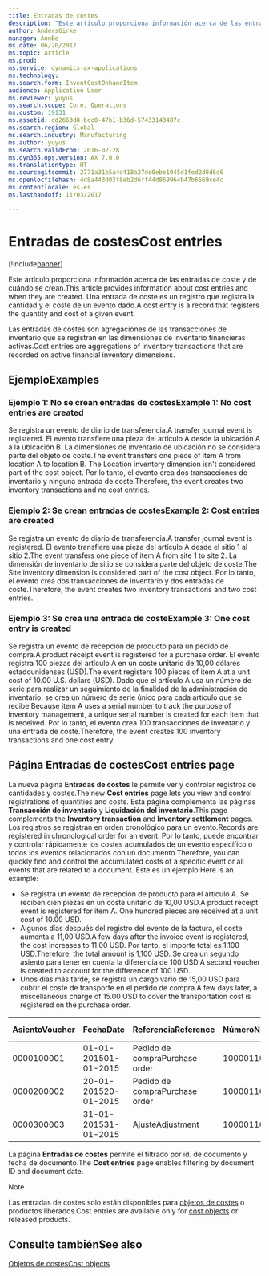 ```yaml
---
title: Entradas de costes
description: "Este artículo proporciona información acerca de las entradas de coste y de cuándo se crean. Una entrada de coste es un registro que registra la cantidad y el coste de un evento dado."
author: AndersGirke
manager: AnnBe
ms.date: 06/20/2017
ms.topic: article
ms.prod: 
ms.service: dynamics-ax-applications
ms.technology: 
ms.search.form: InventCostOnhandItem
audience: Application User
ms.reviewer: yuyus
ms.search.scope: Core, Operations
ms.custom: 19131
ms.assetid: dd2663d8-bcc0-47b1-b36d-57433143487c
ms.search.region: Global
ms.search.industry: Manufacturing
ms.author: yuyus
ms.search.validFrom: 2016-02-28
ms.dyn365.ops.version: AX 7.0.0
ms.translationtype: HT
ms.sourcegitcommit: 2771a31b5a4d418a27de0ebe1945d1fed2d8d6d6
ms.openlocfilehash: 4d8a443d03f8eb2d6ff44d869964b47b6569ce4c
ms.contentlocale: es-es
ms.lasthandoff: 11/03/2017

---
```


# <a name="cost-entries"></a><span data-ttu-id="eeca1-104">Entradas de costes</span><span class="sxs-lookup"><span data-stu-id="eeca1-104">Cost entries</span></span>

[!include[banner](../includes/banner.md)]


<span data-ttu-id="eeca1-105">Este artículo proporciona información acerca de las entradas de coste y de cuándo se crean.</span><span class="sxs-lookup"><span data-stu-id="eeca1-105">This article provides information about cost entries and when they are created.</span></span> <span data-ttu-id="eeca1-106">Una entrada de coste es un registro que registra la cantidad y el coste de un evento dado.</span><span class="sxs-lookup"><span data-stu-id="eeca1-106">A cost entry is a record that registers the quantity and cost of a given event.</span></span>

<span data-ttu-id="eeca1-107">Las entradas de costes son agregaciones de las transacciones de inventario que se registran en las dimensiones de inventario financieras activas.</span><span class="sxs-lookup"><span data-stu-id="eeca1-107">Cost entries are aggregations of inventory transactions that are recorded on active financial inventory dimensions.</span></span>

## <a name="examples"></a><span data-ttu-id="eeca1-108">Ejemplo</span><span class="sxs-lookup"><span data-stu-id="eeca1-108">Examples</span></span>
### <a name="example-1-no-cost-entries-are-created"></a><span data-ttu-id="eeca1-109">Ejemplo 1: No se crean entradas de costes</span><span class="sxs-lookup"><span data-stu-id="eeca1-109">Example 1: No cost entries are created</span></span>

<span data-ttu-id="eeca1-110">Se registra un evento de diario de transferencia.</span><span class="sxs-lookup"><span data-stu-id="eeca1-110">A transfer journal event is registered.</span></span> <span data-ttu-id="eeca1-111">El evento transfiere una pieza del artículo A desde la ubicación A a la ubicación B. La dimensiones de inventario de ubicación no se considera parte del objeto de coste.</span><span class="sxs-lookup"><span data-stu-id="eeca1-111">The event transfers one piece of item A from location A to location B. The Location inventory dimension isn't considered part of the cost object.</span></span> <span data-ttu-id="eeca1-112">Por lo tanto, el evento crea dos transacciones de inventario y ninguna entrada de coste.</span><span class="sxs-lookup"><span data-stu-id="eeca1-112">Therefore, the event creates two inventory transactions and no cost entries.</span></span>

### <a name="example-2-cost-entries-are-created"></a><span data-ttu-id="eeca1-113">Ejemplo 2: Se crean entradas de costes</span><span class="sxs-lookup"><span data-stu-id="eeca1-113">Example 2: Cost entries are created</span></span>

<span data-ttu-id="eeca1-114">Se registra un evento de diario de transferencia.</span><span class="sxs-lookup"><span data-stu-id="eeca1-114">A transfer journal event is registered.</span></span> <span data-ttu-id="eeca1-115">El evento transfiere una pieza del artículo A desde el sitio 1 al sitio 2.</span><span class="sxs-lookup"><span data-stu-id="eeca1-115">The event transfers one piece of item A from site 1 to site 2.</span></span> <span data-ttu-id="eeca1-116">La dimensión de inventario de sitio se considera parte del objeto de coste.</span><span class="sxs-lookup"><span data-stu-id="eeca1-116">The Site inventory dimension is considered part of the cost object.</span></span> <span data-ttu-id="eeca1-117">Por lo tanto, el evento crea dos transacciones de inventario y dos entradas de coste.</span><span class="sxs-lookup"><span data-stu-id="eeca1-117">Therefore, the event creates two inventory transactions and two cost entries.</span></span>

### <a name="example-3-one-cost-entry-is-created"></a><span data-ttu-id="eeca1-118">Ejemplo 3: Se crea una entrada de coste</span><span class="sxs-lookup"><span data-stu-id="eeca1-118">Example 3: One cost entry is created</span></span>

<span data-ttu-id="eeca1-119">Se registra un evento de recepción de producto para un pedido de compra.</span><span class="sxs-lookup"><span data-stu-id="eeca1-119">A product receipt event is registered for a purchase order.</span></span> <span data-ttu-id="eeca1-120">El evento registra 100 piezas del artículo A en un coste unitario de 10,00 dólares estadounidenses (USD).</span><span class="sxs-lookup"><span data-stu-id="eeca1-120">The event registers 100 pieces of item A at a unit cost of 10.00 U.S. dollars (USD).</span></span> <span data-ttu-id="eeca1-121">Dado que el artículo A usa un número de serie para realizar un seguimiento de la finalidad de la administración de inventario, se crea un número de serie único para cada artículo que se recibe.</span><span class="sxs-lookup"><span data-stu-id="eeca1-121">Because item A uses a serial number to track the purpose of inventory management, a unique serial number is created for each item that is received.</span></span> <span data-ttu-id="eeca1-122">Por lo tanto, el evento crea 100 transacciones de inventario y una entrada de coste.</span><span class="sxs-lookup"><span data-stu-id="eeca1-122">Therefore, the event creates 100 inventory transactions and one cost entry.</span></span>

## <a name="cost-entries-page"></a><span data-ttu-id="eeca1-123">Página Entradas de costes</span><span class="sxs-lookup"><span data-stu-id="eeca1-123">Cost entries page</span></span>
<span data-ttu-id="eeca1-124">La nueva página **Entradas de costes** le permite ver y controlar registros de cantidades y costes.</span><span class="sxs-lookup"><span data-stu-id="eeca1-124">The new **Cost entries** page lets you view and control registrations of quantities and costs.</span></span> <span data-ttu-id="eeca1-125">Esta página complementa las páginas **Transacción de inventario** y **Liquidación del inventario**.</span><span class="sxs-lookup"><span data-stu-id="eeca1-125">This page complements the **Inventory transaction** and **Inventory settlement** pages.</span></span> <span data-ttu-id="eeca1-126">Los registros se registran en orden cronológico para un evento.</span><span class="sxs-lookup"><span data-stu-id="eeca1-126">Records are registered in chronological order for an event.</span></span> <span data-ttu-id="eeca1-127">Por lo tanto, puede encontrar y controlar rápidamente los costes acumulados de un evento específico o todos los eventos relacionados con un documento.</span><span class="sxs-lookup"><span data-stu-id="eeca1-127">Therefore, you can quickly find and control the accumulated costs of a specific event or all events that are related to a document.</span></span> <span data-ttu-id="eeca1-128">Este es un ejemplo:</span><span class="sxs-lookup"><span data-stu-id="eeca1-128">Here is an example:</span></span>

-   <span data-ttu-id="eeca1-129">Se registra un evento de recepción de producto para el artículo A. Se reciben cien piezas en un coste unitario de 10,00 USD.</span><span class="sxs-lookup"><span data-stu-id="eeca1-129">A product receipt event is registered for item A. One hundred pieces are received at a unit cost of 10.00 USD.</span></span>
-   <span data-ttu-id="eeca1-130">Algunos días después del registro del evento de la factura, el coste aumenta a 11,00 USD.</span><span class="sxs-lookup"><span data-stu-id="eeca1-130">A few days after the invoice event is registered, the cost increases to 11.00 USD.</span></span> <span data-ttu-id="eeca1-131">Por tanto, el importe total es 1.100 USD.</span><span class="sxs-lookup"><span data-stu-id="eeca1-131">Therefore, the total amount is 1,100 USD.</span></span> <span data-ttu-id="eeca1-132">Se crea un segundo asiento para tener en cuenta la diferencia de 100 USD.</span><span class="sxs-lookup"><span data-stu-id="eeca1-132">A second voucher is created to account for the difference of 100 USD.</span></span>
-   <span data-ttu-id="eeca1-133">Unos días más tarde, se registra un cargo vario de 15,00 USD para cubrir el coste de transporte en el pedido de compra.</span><span class="sxs-lookup"><span data-stu-id="eeca1-133">A few days later, a miscellaneous charge of 15.00 USD to cover the transportation cost is registered on the purchase order.</span></span>

| <span data-ttu-id="eeca1-134">Asiento</span><span class="sxs-lookup"><span data-stu-id="eeca1-134">Voucher</span></span> | <span data-ttu-id="eeca1-135">Fecha</span><span class="sxs-lookup"><span data-stu-id="eeca1-135">Date</span></span>       | <span data-ttu-id="eeca1-136">Referencia</span><span class="sxs-lookup"><span data-stu-id="eeca1-136">Reference</span></span>      | <span data-ttu-id="eeca1-137">Número</span><span class="sxs-lookup"><span data-stu-id="eeca1-137">Number</span></span> | <span data-ttu-id="eeca1-138">Id. de lote interno</span><span class="sxs-lookup"><span data-stu-id="eeca1-138">Lot ID</span></span>  | <span data-ttu-id="eeca1-139">Cantidad</span><span class="sxs-lookup"><span data-stu-id="eeca1-139">Quantity</span></span> | <span data-ttu-id="eeca1-140">Importe</span><span class="sxs-lookup"><span data-stu-id="eeca1-140">Amount</span></span>  |
|---------|------------|----------------|--------|---------|---------------|----|
| <span data-ttu-id="eeca1-141">00001</span><span class="sxs-lookup"><span data-stu-id="eeca1-141">00001</span></span>   | <span data-ttu-id="eeca1-142">01-01-2015</span><span class="sxs-lookup"><span data-stu-id="eeca1-142">01-01-2015</span></span> | <span data-ttu-id="eeca1-143">Pedido de compra</span><span class="sxs-lookup"><span data-stu-id="eeca1-143">Purchase order</span></span> | <span data-ttu-id="eeca1-144">100001</span><span class="sxs-lookup"><span data-stu-id="eeca1-144">100001</span></span> | <span data-ttu-id="eeca1-145">0000101</span><span class="sxs-lookup"><span data-stu-id="eeca1-145">0000101</span></span> | <span data-ttu-id="eeca1-146">100,00</span><span class="sxs-lookup"><span data-stu-id="eeca1-146">100.00</span></span>   | <span data-ttu-id="eeca1-147">1000.00</span><span class="sxs-lookup"><span data-stu-id="eeca1-147">1000.00</span></span> |
| <span data-ttu-id="eeca1-148">00002</span><span class="sxs-lookup"><span data-stu-id="eeca1-148">00002</span></span>   | <span data-ttu-id="eeca1-149">20-01-2015</span><span class="sxs-lookup"><span data-stu-id="eeca1-149">20-01-2015</span></span> | <span data-ttu-id="eeca1-150">Pedido de compra</span><span class="sxs-lookup"><span data-stu-id="eeca1-150">Purchase order</span></span> | <span data-ttu-id="eeca1-151">100001</span><span class="sxs-lookup"><span data-stu-id="eeca1-151">100001</span></span> | <span data-ttu-id="eeca1-152">0000101</span><span class="sxs-lookup"><span data-stu-id="eeca1-152">0000101</span></span> |          | <span data-ttu-id="eeca1-153">100,00</span><span class="sxs-lookup"><span data-stu-id="eeca1-153">100.00</span></span>  |
| <span data-ttu-id="eeca1-154">00003</span><span class="sxs-lookup"><span data-stu-id="eeca1-154">00003</span></span>   | <span data-ttu-id="eeca1-155">31-01-2015</span><span class="sxs-lookup"><span data-stu-id="eeca1-155">31-01-2015</span></span> | <span data-ttu-id="eeca1-156">Ajuste</span><span class="sxs-lookup"><span data-stu-id="eeca1-156">Adjustment</span></span>     | <span data-ttu-id="eeca1-157">100001</span><span class="sxs-lookup"><span data-stu-id="eeca1-157">100001</span></span> | <span data-ttu-id="eeca1-158">0000101</span><span class="sxs-lookup"><span data-stu-id="eeca1-158">0000101</span></span> |          | <span data-ttu-id="eeca1-159">15:00</span><span class="sxs-lookup"><span data-stu-id="eeca1-159">15.00</span></span>   |

<span data-ttu-id="eeca1-160">La página **Entradas de costes** permite el filtrado por id. de documento y fecha de documento.</span><span class="sxs-lookup"><span data-stu-id="eeca1-160">The **Cost entries** page enables filtering by document ID and document date.</span></span> 

> [!NOTE]
> <span data-ttu-id="eeca1-161">Las entradas de costes solo están disponibles para [objetos de costes](cost-object.md) o productos liberados.</span><span class="sxs-lookup"><span data-stu-id="eeca1-161">Cost entries are available only for [cost objects](cost-object.md) or released products.</span></span>

<a name="see-also"></a><span data-ttu-id="eeca1-162">Consulte también</span><span class="sxs-lookup"><span data-stu-id="eeca1-162">See also</span></span>
--------

[<span data-ttu-id="eeca1-163">Objetos de costes</span><span class="sxs-lookup"><span data-stu-id="eeca1-163">Cost objects</span></span>](cost-object.md)




